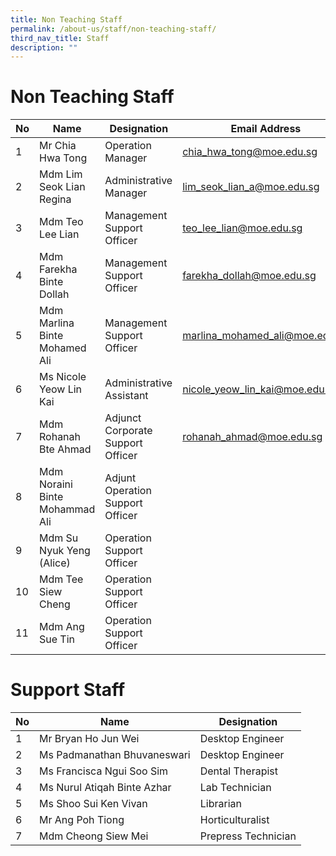 ```yaml
---
title: Non Teaching Staff
permalink: /about-us/staff/non-teaching-staff/
third_nav_title: Staff
description: ""
---
```

# **Non Teaching Staff**

| No 	| Name 	| Designation 	| Email Address 	|
|---	|---	|---	|---	|
| 1 	| Mr Chia Hwa Tong 	| Operation Manager 	| [chia_hwa_tong@moe.edu.sg](mailto:chia_hwa_tong@moe.edu.sg) 	|
| 2 	| Mdm Lim Seok Lian Regina 	| Administrative Manager 	| [lim_seok_lian_a@moe.edu.sg](mailto:lim_seok_lian_a@moe.edu.sg) 	|
| 3 	| Mdm Teo Lee Lian	| Management Support Officer  	| [teo_lee_lian@moe.edu.sg](mailto:teo_lee_lian@moe.edu.sg) 	|
| 4 	| Mdm Farekha Binte Dollah 	| Management Support Officer 	| [farekha_dollah@moe.edu.sg](mailto:farekha_dollah@moe.edu.sg) 	|
| 5 	|  Mdm Marlina Binte Mohamed Ali 	| Management Support Officer 	| [marlina_mohamed_ali@moe.edu.sg](mailto:marlina_mohamed_ali@moe.edu.sg) 	|
| 6 	| Ms Nicole Yeow Lin Kai	| Administrative Assistant 	| [nicole_yeow_lin_kai@moe.edu.sg](mailto:nicole_yeow_lin_kai@moe.edu.sg) 	|
| 7 	| Mdm Rohanah  Bte Ahmad 	| Adjunct Corporate Support Officer 	| [rohanah_ahmad@moe.edu.sg](mailto:rohanah_ahmad@moe.edu.sg) 	|
| 8 	| Mdm Noraini Binte Mohammad Ali 	| Adjunt Operation Support Officer 	|  	|
| 9 	| Mdm Su Nyuk Yeng (Alice) 	| Operation Support Officer 	|  	|
| 10 	|   Mdm Tee Siew Cheng   	| Operation Support Officer 	|  	|
| 11 	| Mdm Ang Sue Tin 	| Operation Support Officer 	|  	|

# **Support Staff**

| No 	| Name 	| Designation 	|
|---	|---	|---	|
| 1 	| Mr Bryan Ho Jun Wei 	| Desktop Engineer 	|
| 2  |  Ms Padmanathan Bhuvaneswari | Desktop Engineer| 
| 3 	| Ms Francisca Ngui Soo Sim 	| Dental Therapist 	|
| 4 	| Ms Nurul Atiqah Binte Azhar 	| Lab Technician 	|
| 5 	| Ms Shoo Sui Ken Vivan |  Librarian 
| 6 	| Mr Ang Poh Tiong 	| Horticulturalist 	|
| 7 	| Mdm Cheong Siew Mei 	| Prepress Technician |